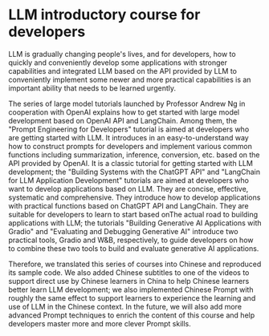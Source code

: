 # LLM introductory course for developers

LLM is gradually changing people's lives, and for developers, how to quickly and conveniently develop some applications with stronger capabilities and integrated LLM based on the API provided by LLM to conveniently implement some newer and more practical capabilities is an important ability that needs to be learned urgently.

The series of large model tutorials launched by Professor Andrew Ng in cooperation with OpenAI explains how to get started with large model development based on OpenAI API and LangChain. Among them, the "Prompt Engineering for Developers" tutorial is aimed at developers who are getting started with LLM. It introduces in an easy-to-understand way how to construct prompts for developers and implement various common functions including summarization, inference, conversion, etc. based on the API provided by OpenAI. It is a classic tutorial for getting started with LLM development; the "Building Systems with the ChatGPT API" and "LangChain for LLM Application Development" tutorials are aimed at developers who want to develop applications based on LLM. They are concise, effective, systematic and comprehensive. They introduce how to develop applications with practical functions based on ChatGPT API and LangChain. They are suitable for developers to learn to start based onThe actual road to building applications with LLM; the tutorials "Building Generative AI Applications with Gradio" and "Evaluating and Debugging Generative AI" introduce two practical tools, Gradio and W&B, respectively, to guide developers on how to combine these two tools to build and evaluate generative AI applications.

Therefore, we translated this series of courses into Chinese and reproduced its sample code. We also added Chinese subtitles to one of the videos to support direct use by Chinese learners in China to help Chinese learners better learn LLM development; we also implemented Chinese Prompt with roughly the same effect to support learners to experience the learning and use of LLM in the Chinese context. In the future, we will also add more advanced Prompt techniques to enrich the content of this course and help developers master more and more clever Prompt skills.